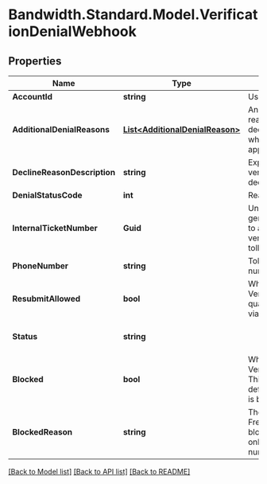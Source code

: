 # Bandwidth.Standard.Model.VerificationDenialWebhook

## Properties

Name | Type | Description | Notes
------------ | ------------- | ------------- | -------------
**AccountId** | **string** | User&#39;s account ID. | [optional] 
**AdditionalDenialReasons** | [**List&lt;AdditionalDenialReason&gt;**](AdditionalDenialReason.md) | An optional list of denial reasons in addition to declineReasonDescription when multiple reasons apply. | [optional] 
**DeclineReasonDescription** | **string** | Explanation for why a verification request was declined. | [optional] 
**DenialStatusCode** | **int** | Reason code for denial. | [optional] 
**InternalTicketNumber** | **Guid** | Unique identifier (UUID) generated by Bandwidth to assist in tracking the verification status of a toll-free number. | [optional] 
**PhoneNumber** | **string** | Toll-free telephone number in E.164 format. | [optional] 
**ResubmitAllowed** | **bool** | Whether a Toll-Free Verification request qualifies for resubmission via PUT. | [optional] 
**Status** | **string** |  | [optional] [default to "UNVERIFIED"]
**Blocked** | **bool** | Whether a Toll-Free Verification is blocked. This attribute will only be defined when the number is blocked. | [optional] 
**BlockedReason** | **string** | The reason why the Toll-Free Verification is blocked. This attribute will only be defined when the number is blocked. | [optional] 

[[Back to Model list]](../README.md#documentation-for-models) [[Back to API list]](../README.md#documentation-for-api-endpoints) [[Back to README]](../README.md)

